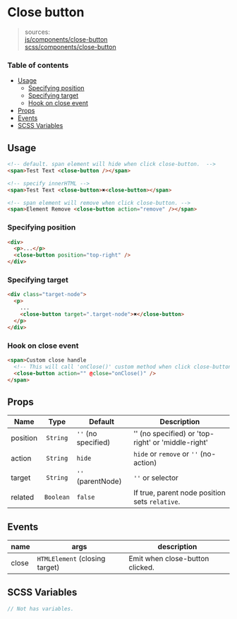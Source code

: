 # Close button

> sources:  
[js/components/close-button](../../src/js/components/close-button.vue)  
[scss/components/close-button](../../src/scss/components/_close-button.scss)

### Table of contents

- [Usage](#usage)
  - [Specifying position](#specifying-position)
  - [Specifying target](#specifying-target)
  - [Hook on close event](#hook-on-close-event)
- [Props](#props)
- [Events](#events)
- [SCSS Variables](#scss-variables)

## Usage

``` html
<!-- default. span element will hide when click close-button.  -->
<span>Test Text <close-button /></span>

<!-- specify innerHTML -->
<span>Test Text <close-button>✖<close-button></span>

<!-- span element will remove when click close-button. -->
<span>Element Remove <close-button action="remove" /></span>
```

### Specifying position

``` html
<div>
  <p>...</p>
  <close-button position="top-right" />
</div>
```

### Specifying target

``` html
<div class="target-node">
  <p>
    ...
    <close-button target=".target-node">✖</close-button>
  </p>
</div>
```

### Hook on close event

``` html
<span>Custom close handle
  <!-- This will call 'onClose()' custom method when click close-button. -->
  <close-button action="" @close="onClose()" />
</span>
```

## Props

| Name | Type | Default | Description |
| ---- |:----:| ------- | ----------- |
| position | `String` | `''` (no specified) | '' (no specified) or 'top-right' or 'middle-right' |
| action | `String` | `hide` | `hide` or `remove` or `''` (no-action) |
| target | `String` | `''` (parentNode) | `''` or selector |
| related | `Boolean` | `false` | If true, parent node position sets `relative`. |

## Events

| name | args | description |
| ---- | ---- | ----------- |
| close | `HTMLElement` (closing target) | Emit when close-button clicked. |

## SCSS Variables

``` scss
// Not has variables.
```
